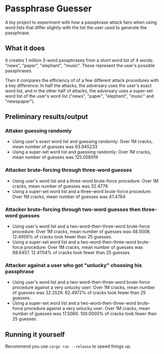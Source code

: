 # Passphrase Guesser

A toy project to experiment with how a passphrase attack fairs when using word lists that differ slightly with the list the user used to generate the passphrase.

## What it does

It creates 1 million 3-word passphrases from a short word list of 4 words: "news", "paper", "elephant", "music". These represent the user's possible passphrases.

Then it compares the efficiency of of a few different attack procedures with a key difference: In half the attacks, the adversary uses the user's exact word list, and in the other half of attacks, the adversary uses a super-set word list of the user's word list ("news", "paper", "elephant", "music" and "newspaper"). 

## Preliminary results/output

### Attaker guessing randomly
* Using user's exact word list and guessing randomly: Over 1M cracks, mean number of guesses was 63.945233
* Using a super-set word list and guessing randomly: Over 1M cracks, mean number of guesses was 125.058919

### Attacker brute-forcing through three-word guesses
* Using user's word list and a three-word brute-force procedure: Over 1M cracks, mean number of guesses was 32.4776
* Using a super-set word list and a three-word brute-force procedure: Over 1M cracks, mean number of guesses was 47.4764

### Attacker brute-forcing through two-word guesses then three-word guesses
* Using user's word list and a two-word-then-three-word brute-force procedure: Over 1M cracks, mean number of guesses was 48.5008. 12.4959% of cracks took fewer than 25 guesses.
* Using a super-set word list and a two-word-then-three-word brute-force procedure: Over 1M cracks, mean number of guesses was 68.6457. 12.4704% of cracks took fewer than 25 guesses.

### Attacker against a user who got "unlucky" choosing his passphrase
* Using user's word list and a two-word-then-three-word brute-force procedure against a very unlucky user: Over 1M cracks, mean number of guesses was 32.2529. 62.4972% of cracks took fewer than 25 guesses.
* Using a super-set word list and a two-word-then-three-word brute-force procedure against a very unlucky user: Over 1M cracks, mean number of guesses was 17.5060. 100.0000% of cracks took fewer than 25 guesses.

## Running it yourself

Recommend you use `cargo run --release` to speed things up.
